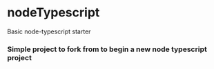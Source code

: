 # nodeTypescript
Basic node-typescript starter

### Simple project to fork from to begin a new node typescript project
